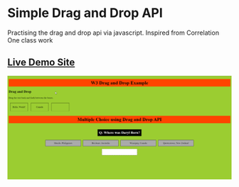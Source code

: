 # Simple Drag and Drop API
Practising the drag and drop api via javascript. Inspired from Correlation One class work

## <a href="">Live Demo Site</a> 
<kbd><img src="./dist/media/drag-n-drop_ld.gif" alt="live demo gif"></kbd>
